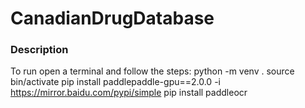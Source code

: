 # CanadianDrugDatabase
### Description

To run open a terminal and follow the steps:
python -m venv .
source bin/activate
pip install paddlepaddle-gpu==2.0.0 -i https://mirror.baidu.com/pypi/simple
pip install paddleocr

